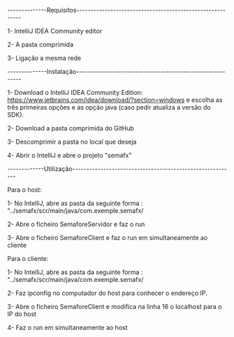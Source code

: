 --------------Requisitos----------------------------------------------------------

1- InteliiJ IDEA Community editor

2- A pasta comprimida

3- Ligação a mesma rede

--------------Instalação----------------------------------------------------------


1- Download o IntelliJ IDEA Community Edition:
https://www.jetbrains.com/idea/download/?section=windows 
e escolha as três primeiras opções e as opção java (caso pedir atualiza a versão do SDK).

2- Download a pasta comprimida do GitHub

3- Descomprimir a pasta no local que deseja

4- Abrir o IntelliJ e abre o projeto "semafx"

-------------Utilização----------------------------------------------------------

Para o host:

1- No IntelliJ, abre as pasta da seguinte forma : "../semafx/scr/main/java/com.exemple.semafx/

2- Abre o ficheiro SemaforeServidor e faz o run

3- Abre o ficheiro SemaforeClient e faz o run em simultaneamente ao cliente

Para o cliente: 

1- No IntelliJ, abre as pasta da seguinte forma : "../semafx/scr/main/java/com.exemple.semafx/

2- Faz ipconfig no computador do host para conhecer o endereço IP.

3- Abre o ficheiro SemaforeClient e modifica na linha 16 o localhost para o IP do host

4- Faz o run em simultaneamente ao host
